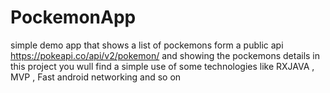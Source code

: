 # PockemonApp
simple demo app that shows a list of pockemons form a public api https://pokeapi.co/api/v2/pokemon/ and showing the pockemons details 
in this project you wull find a simple use of some technologies like 
RXJAVA , MVP , Fast android networking and so on 
